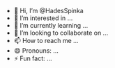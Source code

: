 - 👋 Hi, I’m @HadesSpinka
- 👀 I’m interested in ...
- 🌱 I’m currently learning ...
- 💞️ I’m looking to collaborate on ...
- 📫 How to reach me ...
- 😄 Pronouns: ...
- ⚡ Fun fact: ...

<!---
HadesSpinka/HadesSpinka is a ✨ special ✨ repository because its `README.md` (this file) appears on your GitHub profile.
You can click the Preview link to take a look at your changes.
--->

